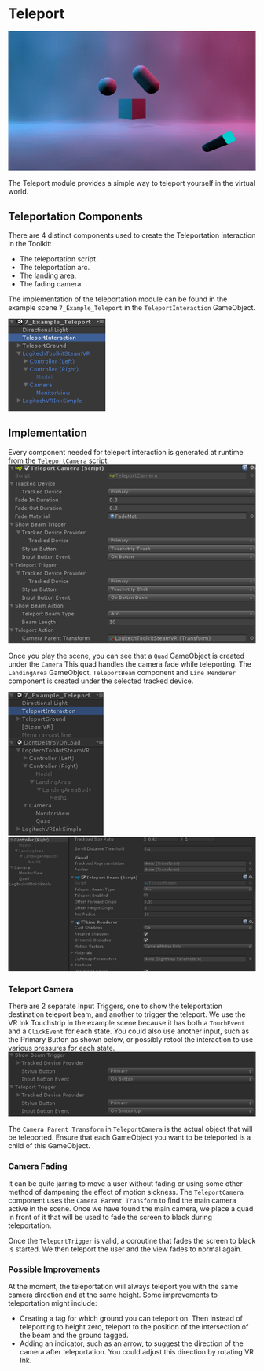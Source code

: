 # Teleport

![Banner Grab&ScaleWorld](../Images/Toolkit/Teleport/Banner_Teleport.gif)

The Teleport module provides a simple way to teleport yourself in the virtual world.

## Teleportation Components

There are 4 distinct components used to create the Teleportation interaction in the Toolkit:

- The teleportation script.
- The teleportation arc.
- The landing area.
- The fading camera.

The implementation of the teleportation module can be found in the example scene `7_Example_Teleport` in the `TeleportInteraction` GameObject.

![Hierarchy Teleport Interaction](../Images/Toolkit/Teleport/Hierarchy_TeleportInteraction.png)

## Implementation

Every component needed for teleport interaction is generated at runtime from the `TeleportCamera` script.
<br>
![Inspector Teleport Camera](../Images/Toolkit/Teleport/Inspector_TeleportCamera.png)

Once you play the scene, you can see that a `Quad` GameObject is created under the `Camera` This quad handles the camera fade while teleporting. The `LandingArea` GameObject, `TeleportBeam` component and `Line Renderer` component is created under the selected tracked device.

![Hierarchy Teleport Interaction Play](../Images/Toolkit/Teleport/Hierarchy_TeleportInteractionPlay.png)
![Inspector Example Beam](../Images/Toolkit/Teleport/Inspector_ExampleBeam.png)

### Teleport Camera

There are 2 separate Input Triggers, one to show the teleportation destination teleport beam, and another to trigger the teleport. We use the VR Ink Touchstrip in the example scene because it has both a `TouchEvent` and a `ClickEvent` for each state. You could also use another input, such as the Primary Button as shown below, or possibly retool the interaction to use various pressures for each state.
<br>
![FallingEdgeSetup](../Images/Toolkit/Teleport/Inspector_FallingEdgeExample.png)

The `Camera Parent Transform` in `TeleportCamera` is the actual object that will be teleported. Ensure that each GameObject you want to be teleported is a child of this GameObject.

### Camera Fading

It can be quite jarring to move a user without fading or using some other method of dampening the effect of motion sickness.  The `TeleportCamera` component uses the `Camera Parent Transform` to find the main camera active in the scene. Once we have found the main camera, we place a quad in front of it that will be used to fade the screen to black during teleportation.

Once the `TeleportTrigger` is valid, a coroutine that fades the screen to black is started. We then teleport the user and the view fades to normal again.

### Possible Improvements

At the moment, the teleportation will always teleport you with the same camera direction and at the same height. Some improvements to teleportation might include:

- Creating a tag for which ground you can teleport on. Then instead of teleporting to height zero, teleport to the position of the intersection of the beam and the ground tagged.
- Adding an indicator, such as an arrow, to suggest the direction of the camera after teleportation. You could adjust this direction by rotating VR Ink.

